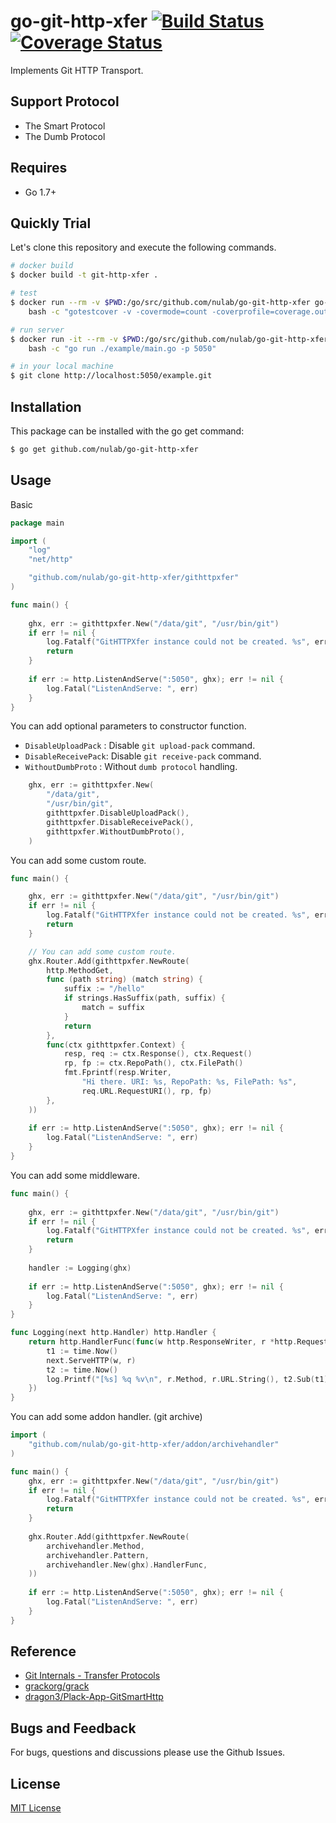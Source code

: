 # go-git-http-xfer [![Build Status](https://travis-ci.org/nulab/go-git-http-xfer.svg?branch=master)](https://travis-ci.org/nulab/go-git-http-xfer) [![Coverage Status](https://coveralls.io/repos/github/nulab/go-git-http-xfer/badge.svg?branch=master)](https://coveralls.io/github/nulab/go-git-http-xfer?branch=master)

Implements Git HTTP Transport.

## Support Protocol

* The Smart Protocol
* The Dumb Protocol

## Requires

* Go 1.7+

## Quickly Trial

Let's clone this repository and execute the following commands.

```` zsh
# docker build
$ docker build -t git-http-xfer .

# test
$ docker run --rm -v $PWD:/go/src/github.com/nulab/go-git-http-xfer go-git-http-xfer \
    bash -c "gotestcover -v -covermode=count -coverprofile=coverage.out ./..."

# run server
$ docker run -it --rm -v $PWD:/go/src/github.com/nulab/go-git-http-xfer -p 5050:5050 go-git-http-xfer \
    bash -c "go run ./example/main.go -p 5050"

# in your local machine
$ git clone http://localhost:5050/example.git
````

## Installation

This package can be installed with the go get command:

``` zsh
$ go get github.com/nulab/go-git-http-xfer
```

## Usage

Basic
``` go
package main

import (
	"log"
	"net/http"

	"github.com/nulab/go-git-http-xfer/githttpxfer"
)

func main() {
	
	ghx, err := githttpxfer.New("/data/git", "/usr/bin/git")
	if err != nil {
		log.Fatalf("GitHTTPXfer instance could not be created. %s", err.Error())
		return
	}
	
	if err := http.ListenAndServe(":5050", ghx); err != nil {
		log.Fatal("ListenAndServe: ", err)
	}
}
```
You can add optional parameters to constructor function.
* `DisableUploadPack` : Disable `git upload-pack` command.
* `DisableReceivePack`: Disable `git receive-pack` command.
* `WithoutDumbProto`  : Without `dumb protocol` handling.
```go
	ghx, err := githttpxfer.New(
		"/data/git",
		"/usr/bin/git",
		githttpxfer.DisableUploadPack(),
		githttpxfer.DisableReceivePack(),
		githttpxfer.WithoutDumbProto(),
	)
```
You can add some custom route.
``` go
func main() {

	ghx, err := githttpxfer.New("/data/git", "/usr/bin/git")
	if err != nil {
		log.Fatalf("GitHTTPXfer instance could not be created. %s", err.Error())
		return
	}

	// You can add some custom route.
	ghx.Router.Add(githttpxfer.NewRoute(
		http.MethodGet,
		func (path string) (match string) {
			suffix := "/hello"
			if strings.HasSuffix(path, suffix) {
				match = suffix
			}
			return
		},
		func(ctx githttpxfer.Context) {
			resp, req := ctx.Response(), ctx.Request()
			rp, fp := ctx.RepoPath(), ctx.FilePath()
			fmt.Fprintf(resp.Writer,
				"Hi there. URI: %s, RepoPath: %s, FilePath: %s",
				req.URL.RequestURI(), rp, fp)
		},
	))
	
	if err := http.ListenAndServe(":5050", ghx); err != nil {
		log.Fatal("ListenAndServe: ", err)
	}
}
```
You can add some middleware.
``` go
func main() {
	
	ghx, err := githttpxfer.New("/data/git", "/usr/bin/git")
	if err != nil {
		log.Fatalf("GitHTTPXfer instance could not be created. %s", err.Error())
		return
	}
	
	handler := Logging(ghx)
	
	if err := http.ListenAndServe(":5050", ghx); err != nil {
		log.Fatal("ListenAndServe: ", err)
	}
}

func Logging(next http.Handler) http.Handler {
	return http.HandlerFunc(func(w http.ResponseWriter, r *http.Request) {
		t1 := time.Now()
		next.ServeHTTP(w, r)
		t2 := time.Now()
		log.Printf("[%s] %q %v\n", r.Method, r.URL.String(), t2.Sub(t1))
	})
}
```
You can add some addon handler. (git archive)
``` go
import (
	"github.com/nulab/go-git-http-xfer/addon/archivehandler"
)

func main() {
	ghx, err := githttpxfer.New("/data/git", "/usr/bin/git")
	if err != nil {
		log.Fatalf("GitHTTPXfer instance could not be created. %s", err.Error())
		return
	}
	
	ghx.Router.Add(githttpxfer.NewRoute(
		archivehandler.Method,
		archivehandler.Pattern,
		archivehandler.New(ghx).HandlerFunc,
	))
	
	if err := http.ListenAndServe(":5050", ghx); err != nil {
		log.Fatal("ListenAndServe: ", err)
	}
}

```

## Reference

- [Git Internals - Transfer Protocols](http://www.opensource.org/licenses/mit-license.php)
- [grackorg/grack](https://github.com/grackorg/grack)
- [dragon3/Plack-App-GitSmartHttp](https://github.com/dragon3/Plack-App-GitSmartHttp)

## Bugs and Feedback

For bugs, questions and discussions please use the Github Issues.

## License

[MIT License](http://www.opensource.org/licenses/mit-license.php)

